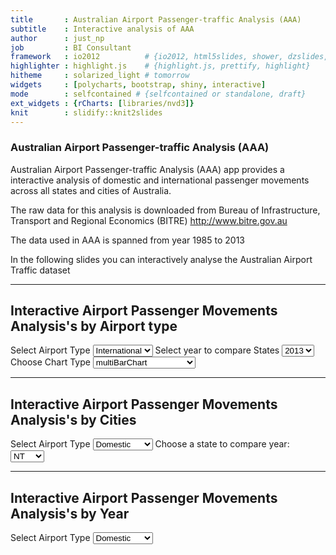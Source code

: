 ```yaml
---
title       : Australian Airport Passenger-traffic Analysis (AAA)
subtitle    : Interactive analysis of AAA
author      : just_np
job         : BI Consultant
framework   : io2012          # {io2012, html5slides, shower, dzslides, ...}
highlighter : highlight.js    # {highlight.js, prettify, highlight}
hitheme     : solarized_light # tomorrow 
widgets     : [polycharts, bootstrap, shiny, interactive]
mode        : selfcontained # {selfcontained or standalone, draft}
ext_widgets : {rCharts: [libraries/nvd3]}
knit        : slidify::knit2slides
---
```



### Australian Airport Passenger-traffic Analysis (AAA)

Australian Airport Passenger-traffic Analysis (AAA) app provides a interactive analysis of domestic and international passenger movements across all states and cities of Australia.

The raw data for this analysis is downloaded from Bureau of Infrastructure, Transport and Regional Economics (BITRE) http://www.bitre.gov.au

The data used in AAA is spanned from year 1985 to 2013

In the following slides you can interactively analyse the Australian Airport Traffic dataset

---


## Interactive Airport Passenger Movements Analysis's by Airport type

<div class="row-fluid">
  <div class="span4">
    <form class="well">
      <label class="control-label" for="stktrafficType">Select Airport Type</label>
      <select id="stktrafficType"><option value="Domestic">Domestic</option>
<option value="International" selected>International</option></select>
      <script type="application/json" data-for="stktrafficType" data-nonempty="">{}</script>
      <label class="control-label" for="stkyear">Select year to compare States</label>
      <select id="stkyear"><option value="1985">1985</option>
<option value="1986">1986</option>
<option value="1987">1987</option>
<option value="1988">1988</option>
<option value="1989">1989</option>
<option value="1990">1990</option>
<option value="1991">1991</option>
<option value="1992">1992</option>
<option value="1993">1993</option>
<option value="1994">1994</option>
<option value="1995">1995</option>
<option value="1996">1996</option>
<option value="1997">1997</option>
<option value="1998">1998</option>
<option value="1999">1999</option>
<option value="2000">2000</option>
<option value="2001">2001</option>
<option value="2002">2002</option>
<option value="2003">2003</option>
<option value="2004">2004</option>
<option value="2005">2005</option>
<option value="2006">2006</option>
<option value="2007">2007</option>
<option value="2008">2008</option>
<option value="2009">2009</option>
<option value="2010">2010</option>
<option value="2011">2011</option>
<option value="2012">2012</option>
<option value="2013" selected>2013</option></select>
      <script type="application/json" data-for="stkyear" data-nonempty="">{}</script>
      <label class="control-label" for="type">Choose Chart Type</label>
      <select id="type"><option value="multiBarChart" selected>multiBarChart</option>
<option value="multiBarHorizontalChart">multiBarHorizontalChart</option></select>
      <script type="application/json" data-for="type" data-nonempty="">{}</script>
    </form>
  </div>
  <div class="span8">
    <div id="stkChart" class="shiny-html-output nvd3 rChart"></div>
  </div>
</div>

---

## Interactive Airport Passenger Movements Analysis's by Cities

<div class="row-fluid">
  <div class="span4">
    <form class="well">
      <label class="control-label" for="scttrafficType">Select Airport Type</label>
      <select id="scttrafficType"><option value="Domestic" selected>Domestic</option>
<option value="International">International</option></select>
      <script type="application/json" data-for="scttrafficType" data-nonempty="">{}</script>
      <label class="control-label" for="sctstate">Choose a state to compare year:</label>
      <select id="sctstate"><option value="ACT">ACT</option>
<option value="NSW">NSW</option>
<option value="NT" selected>NT</option>
<option value="QLD">QLD</option>
<option value="SA">SA</option>
<option value="TAS">TAS</option>
<option value="VIC">VIC</option>
<option value="WA">WA</option></select>
      <script type="application/json" data-for="sctstate" data-nonempty="">{}</script>
    </form>
  </div>
  <div class="span8">
    <div id="sctChart" class="shiny-html-output nvd3 rChart"></div>
  </div>
</div>

---

## Interactive Airport Passenger Movements Analysis's by Year

<div class="row-fluid">
  <div class="span4">
    <form class="well">
      <label class="control-label" for="sct1trafficType">Select Airport Type</label>
      <select id="sct1trafficType"><option value="Domestic" selected>Domestic</option>
<option value="International">International</option></select>
      <script type="application/json" data-for="sct1trafficType" data-nonempty="">{}</script>
    </form>
  </div>
  <div class="span8">
    <div id="sctChart1" class="shiny-html-output nvd3 rChart"></div>
  </div>
</div>
